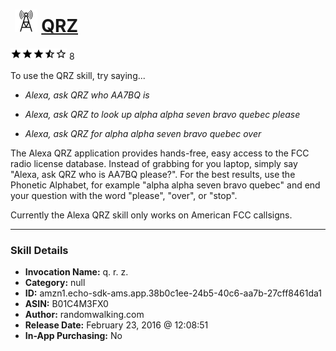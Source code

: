 # &nbsp;<img src="skill_icon" alt="QRZ icon" width="36"> [QRZ](http://alexa.amazon.com/#skills/amzn1.echo-sdk-ams.app.38b0c1ee-24b5-40c6-aa7b-27cff8461da1)
![3.2 stars](../../images/ic_star_black_18dp_1x.png)![3.2 stars](../../images/ic_star_black_18dp_1x.png)![3.2 stars](../../images/ic_star_black_18dp_1x.png)![3.2 stars](../../images/ic_star_half_black_18dp_1x.png)![3.2 stars](../../images/ic_star_border_black_18dp_1x.png) 8

To use the QRZ skill, try saying...

* *Alexa, ask QRZ who AA7BQ is*

* *Alexa, ask QRZ to look up alpha alpha seven bravo quebec please*

* *Alexa, ask QRZ for alpha alpha seven bravo quebec over*

The Alexa QRZ application provides hands-free, easy access to the FCC radio license database.  Instead of grabbing for you laptop, simply say "Alexa, ask QRZ who is AA7BQ please?".  For the best results, use the Phonetic Alphabet, for example "alpha alpha seven bravo quebec" and end your question with the word "please", "over", or "stop".

Currently the Alexa QRZ skill only works on American FCC callsigns.

***

### Skill Details

* **Invocation Name:** q. r. z.
* **Category:** null
* **ID:** amzn1.echo-sdk-ams.app.38b0c1ee-24b5-40c6-aa7b-27cff8461da1
* **ASIN:** B01C4M3FX0
* **Author:** randomwalking.com
* **Release Date:** February 23, 2016 @ 12:08:51
* **In-App Purchasing:** No

